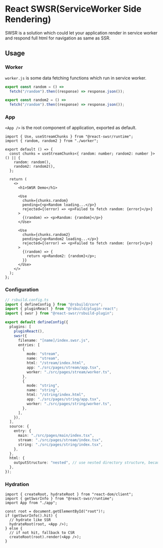# React SWSR(ServiceWorker Side Rendering)

SWSR is a solution which could let your application render in service worker and respond full html for navigation as same as SSR.

## Usage

### Worker

`worker.js` is some data fetching functions which run in service worker.

```js
export const random = () =>
  fetch("/random").then((response) => response.json());

export const random2 = () =>
  fetch("/random").then((response) => response.json());
```

### App

`<App />` is the root component of application, exported as default.

```tsx
import { Use, useStreamChunks } from "@react-swsr/runtime";
import { random, random2 } from "./worker";

export default () => {
  const chunks = useStreamChunks<{ random: number; random2: number }>() || {
    random: random(),
    random2: random2(),
  };

  return (
    <>
      <h1>SWSR Demo</h1>

      <Use
        chunk={chunks.random}
        pending={<p>Random loading...</p>}
        rejected={(error) => <p>Failed to fetch random: {error}</p>}
      >
        {(random) => <p>Random: {random}</p>}
      </Use>

      <Use
        chunk={chunks.random2}
        pending={<p>Random2 loading...</p>}
        rejected={(error) => <p>Failed to fetch random: {error}</p>}
      >
        {(random) => {
          return <p>Random2: {random}</p>;
        }}
      </Use>
    </>
  );
};
```

### Configuration

```ts
// rsbuild.config.ts
import { defineConfig } from "@rsbuild/core";
import { pluginReact } from "@rsbuild/plugin-react";
import { swsr } from "@react-swsr/rsbuild-plugin";

export default defineConfig({
  plugins: [
    pluginReact(),
    swsr({
      filename: "[name]/index.swsr.js",
      entries: [
        {
          mode: "stream",
          name: "stream",
          html: "/stream/index.html",
          app: "./src/pages/stream/app.tsx",
          worker: "./src/pages/stream/worker.ts",
        },
        {
          mode: "string",
          name: "string",
          html: "/string/index.html",
          app: "./src/pages/string/app.tsx",
          worker: "./src/pages/string/worker.ts",
        },
      ],
    }),
  ],
  source: {
    entry: {
      main: "./src/pages/main/index.tsx",
      stream: "./src/pages/stream/index.tsx",
      string: "./src/pages/string/index.tsx",
    },
  },
  html: {
    outputStructure: "nested", // use nested directory structure, because the scope of service worker is based on path.
  },
});
```

### Hydration

```tsx
import { createRoot, hydrateRoot } from "react-dom/client";
import { getSwsrInfo } from "@react-swsr/runtime";
import App from "./app";

const root = document.getElementById("root")!;
if (getSwsrInfo().hit) {
  // hydrate like SSR
  hydrateRoot(root, <App />);
} else {
  // if not hit, fallback to CSR
  createRoot(root).render(<App />);
}
```

